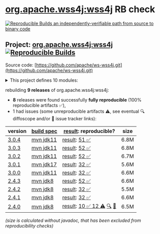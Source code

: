 [org.apache.wss4j:wss4j](https://central.sonatype.com/artifact/org.apache.wss4j/wss4j/versions) RB check
=======

[![Reproducible Builds](https://reproducible-builds.org/images/logos/rb.svg) an independently-verifiable path from source to binary code](https://reproducible-builds.org/)

## Project: [org.apache.wss4j:wss4j](https://central.sonatype.com/artifact/org.apache.wss4j/wss4j/versions) [![Reproducible Builds](https://img.shields.io/endpoint?url=https://raw.githubusercontent.com/jvm-repo-rebuild/reproducible-central/master/content/org/apache/wss4j/badge.json)](https://github.com/jvm-repo-rebuild/reproducible-central/blob/master/content/org/apache/wss4j/README.md)

Source code: [https://github.com/apache/ws-wss4j.git](https://github.com/apache/ws-wss4j.git)

<details><summary>This project defines 10 modules:</summary>

* [org.apache.wss4j:wss4j](https://central.sonatype.com/artifact/org.apache.wss4j/wss4j/overview)
* [org.apache.wss4j:wss4j-bindings](https://central.sonatype.com/artifact/org.apache.wss4j/wss4j-bindings/overview)
* [org.apache.wss4j:wss4j-integration](https://central.sonatype.com/artifact/org.apache.wss4j/wss4j-integration/overview)
* [org.apache.wss4j:wss4j-parent](https://central.sonatype.com/artifact/org.apache.wss4j/wss4j-parent/overview)
* [org.apache.wss4j:wss4j-policy](https://central.sonatype.com/artifact/org.apache.wss4j/wss4j-policy/overview)
* [org.apache.wss4j:wss4j-ws-security-common](https://central.sonatype.com/artifact/org.apache.wss4j/wss4j-ws-security-common/overview)
* [org.apache.wss4j:wss4j-ws-security-dom](https://central.sonatype.com/artifact/org.apache.wss4j/wss4j-ws-security-dom/overview)
* [org.apache.wss4j:wss4j-ws-security-policy-stax](https://central.sonatype.com/artifact/org.apache.wss4j/wss4j-ws-security-policy-stax/overview)
* [org.apache.wss4j:wss4j-ws-security-stax](https://central.sonatype.com/artifact/org.apache.wss4j/wss4j-ws-security-stax/overview)
* [org.apache.wss4j:wss4j-ws-security-web](https://central.sonatype.com/artifact/org.apache.wss4j/wss4j-ws-security-web/overview)
</details>

rebuilding **9 releases** of org.apache.wss4j:wss4j:
- **8** releases were found successfully **fully reproducible** (100% reproducible artifacts :white_check_mark:),
- 1 had issues (some unreproducible artifacts :warning:, see eventual :mag: diffoscope and/or :memo: issue tracker links):

| version | [build spec](/BUILDSPEC.md) | [result](https://reproducible-builds.org/docs/jvm/): reproducible? | size |
| -- | --------- | ------ | -- |
| [3.0.4](https://central.sonatype.com/artifact/org.apache.wss4j/wss4j/3.0.4/pom) | [mvn jdk11](wss4j-3.0.4.buildspec) | [result](wss4j-3.0.4.buildinfo): [51 :white_check_mark: ](wss4j-3.0.4.buildcompare) | 6.8M |
| [3.0.3](https://central.sonatype.com/artifact/org.apache.wss4j/wss4j/3.0.3/pom) | [mvn jdk11](wss4j-3.0.3.buildspec) | [result](wss4j-3.0.3.buildinfo): [52 :white_check_mark: ](wss4j-3.0.3.buildcompare) | 6.8M |
| [3.0.2](https://central.sonatype.com/artifact/org.apache.wss4j/wss4j/3.0.2/pom) | [mvn jdk11](wss4j-3.0.2.buildspec) | [result](wss4j-3.0.2.buildinfo): [52 :white_check_mark: ](wss4j-3.0.2.buildcompare) | 6.7M |
| [3.0.1](https://central.sonatype.com/artifact/org.apache.wss4j/wss4j/3.0.1/pom) | [mvn jdk17](wss4j-3.0.1.buildspec) | [result](wss4j-3.0.1.buildinfo): [32 :white_check_mark: ](wss4j-3.0.1.buildcompare) | 5.6M |
| [3.0.0](https://central.sonatype.com/artifact/org.apache.wss4j/wss4j/3.0.0/pom) | [mvn jdk11](wss4j-3.0.0.buildspec) | [result](wss4j-3.0.0.buildinfo): [32 :white_check_mark: ](wss4j-3.0.0.buildcompare) | 6.6M |
| [2.4.3](https://central.sonatype.com/artifact/org.apache.wss4j/wss4j/2.4.3/pom) | [mvn jdk8](wss4j-2.4.3.buildspec) | [result](wss4j-2.4.3.buildinfo): [52 :white_check_mark: ](wss4j-2.4.3.buildcompare) | 6.6M |
| [2.4.2](https://central.sonatype.com/artifact/org.apache.wss4j/wss4j/2.4.2/pom) | [mvn jdk8](wss4j-2.4.2.buildspec) | [result](wss4j-2.4.2.buildinfo): [32 :white_check_mark: ](wss4j-2.4.2.buildcompare) | 5.5M |
| [2.4.1](https://central.sonatype.com/artifact/org.apache.wss4j/wss4j/2.4.1/pom) | [mvn jdk8](wss4j-2.4.1.buildspec) | [result](wss4j-2.4.1.buildinfo): [32 :white_check_mark: ](wss4j-2.4.1.buildcompare) | 6.6M |
| [2.4.0](https://central.sonatype.com/artifact/org.apache.wss4j/wss4j/2.4.0/pom) | [mvn jdk8](wss4j-2.4.0.buildspec) | [result](wss4j-2.4.0.buildinfo): [10 :white_check_mark:  12 :warning:](wss4j-2.4.0.buildcompare) [:mag:](wss4j-2.4.0.diffoscope) [:memo:](https://github.com/apache/ws-wss4j/commit/39e6356d19fc98c42f74953556738dfaa9b7e01e) | 6.5M |

<i>(size is calculated without javadoc, that has been excluded from reproducibility checks)</i>
